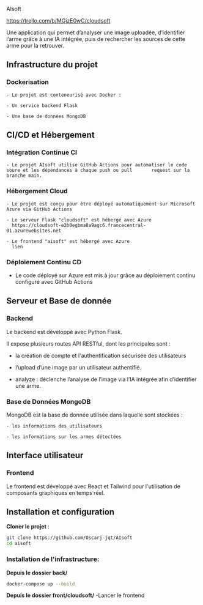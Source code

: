 AIsoft

https://trello.com/b/MGjzE0wC/cloudsoft

Une application qui permet d’analyser une image uploadée, d’identifier l’arme grâce à une IA intégrée, puis de rechercher les sources de cette arme pour la retrouver.

## Infrastructure du projet

  ### Dockerisation

    - Le projet est conteneurisé avec Docker :

    - Un service backend Flask

    - Une base de données MongoDB


## CI/CD et Hébergement

  ### Intégration Continue CI
  
    - Le projet AIsoft utilise GitHub Actions pour automatiser le code soure et les dépendances à chaque push ou pull       request sur la branche main.

  ### Hébergement Cloud 

    - Le projet est conçu pour être déployé automatiquement sur Microsoft Azure via GitHub Actions

    - Le serveur Flask "cloudsoft" est hébergé avec Azure
      https://cloudsoft-e2h0egbma8a9agc6.francecentral-01.azurewebsites.net

    - Le frontend "aisoft" est hébergé avec Azure
      lien

  ### Déploiement Continu CD
  
  - Le code déployé sur Azure est mis à jour grâce au déploiement continu configuré avec GitHub Actions


## Serveur et Base de donnée

  ### Backend

Le backend est développé avec Python Flask.

Il expose plusieurs routes API RESTful, dont les principales sont :

 - la création de compte et l'authentification sécurisée des utilisateurs

 - l’upload d’une image par un utilisateur authentifié.

 - analyze : déclenche l’analyse de l’image via l’IA intégrée afin d’identifier une arme.



  ### Base de Données MongoDB

  MongoDB est la base de donnée utilisée dans laquelle sont stockées :

    - les informations des utilisateurs

    - les informations sur les armes détectées


## Interface utilisateur

  ### Frontend

  Le frontend est développé avec React et Tailwind pour l'utilisation de composants graphiques en temps réel.


## Installation et configuration

 **Cloner le projet** :
```bash
git clone https://github.com/Oscarj-jqt/AIsoft
cd aisoft
```

### Installation de l'infrastructure:

 **Depuis le dossier back/**
  ```bash
  docker-compose up --build
  ```

  **Depuis le dossier front/cloudsoft/**
  -Lancer le frontend
  

    
